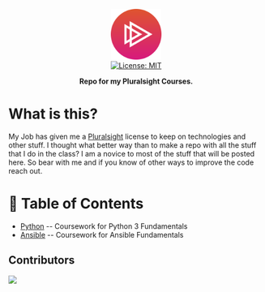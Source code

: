 <p align="center">
  <img src=".resources/pluralsight.svg" alt="Header" width="100" height="100"><br>
  <a href="https://opensource.org/licenses/MIT">
    <img src="https://img.shields.io/badge/License-MIT-yellow.svg" alt="License: MIT">
  </a>
</p>

<b><p align="center"> Repo for my Pluralsight Courses.</p></b>

# What is this?


My Job has given me a [Pluralsight](https://www.pluralsight.com/) license to keep on technologies and other stuff. I thought what better way than to make a repo with all the stuff that I do in the class? I am a novice to most of the stuff that will be posted here. So bear with me and if you know of other ways to improve the code reach out.

# :link: Table of Contents
- [Python](./python-fundamentals/) -- Coursework for Python 3 Fundamentals
- [Ansible](./ansible-fundamentals/) -- Coursework for Ansible Fundamentals


## Contributors

<a href="https://github.com/coloredbytes/media-stacker/graphs/contributors">
  <img src="https://contrib.rocks/image?repo=coloredbytes/pluralsight-courses" />
</a>
